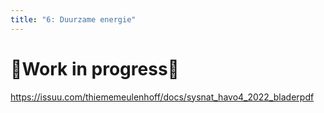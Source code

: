 ```yaml
---
title: "6: Duurzame energie"
---
```

# 🚧Work in progress🚧

https://issuu.com/thiememeulenhoff/docs/sysnat_havo4_2022_bladerpdf
